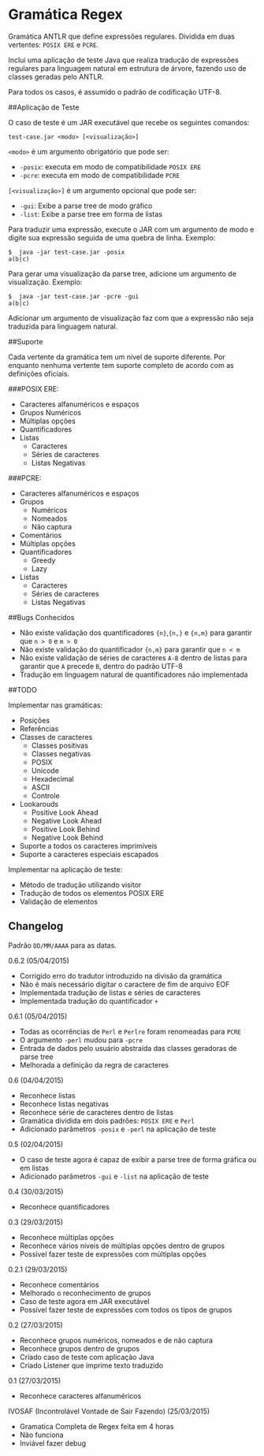 # Gramática Regex

Gramática ANTLR que define expressões regulares. Dividida em duas vertentes: `POSIX ERE` e `PCRE`.

Inclui uma aplicação de teste Java que realiza tradução de expressões regulares para linguagem natural em estrutura de árvore, fazendo uso de classes geradas pelo ANTLR.

Para todos os casos, é assumido o padrão de codificação UTF-8.

##Aplicação de Teste

O caso de teste é um JAR executável que recebe os seguintes comandos:

```
test-case.jar <modo> [<visualização>]
```

`<modo>` é um argumento obrigatório que pode ser:

- `-posix`: executa em modo de compatibilidade `POSIX ERE`
- `-pcre`:  executa em modo de compatibilidade `PCRE`

`[<visualização>]` é um argumento opcional que pode ser:

- `-gui`: Exibe a parse tree de modo gráfico
- `-list`: Exibe a parse tree em forma de listas

Para traduzir uma expressão, execute o JAR com um argumento de modo e digite sua expressão seguida de uma quebra de linha. Exemplo:

```
$  java -jar test-case.jar -posix
a(b|c)
```

Para gerar uma visualização da parse tree, adicione um argumento de visualização. Exemplo:

```
$  java -jar test-case.jar -pcre -gui
a(b|c)
```

Adicionar um argumento de visualização faz com que a expressão não seja traduzida para linguagem natural.

##Suporte

Cada vertente da gramática tem um nível de suporte diferente. Por enquanto nenhuma vertente tem suporte completo de acordo com as definições oficiais.

###POSIX ERE:
	
- Caracteres alfanuméricos e espaços
- Grupos Numéricos 
- Múltiplas opções
- Quantificadores
- Listas
	- Caracteres
	- Séries de caracteres
	- Listas Negativas

###PCRE:

- Caracteres alfanuméricos e espaços
- Grupos
	- Numéricos 
	- Nomeados
	- Não captura
- Comentários
- Múltiplas opções
- Quantificadores
	- Greedy
	- Lazy
- Listas
	- Caracteres
	- Séries de caracteres
	- Listas Negativas

##Bugs Conhecidos

- Não existe validação dos quantificadores `{n}`,`{n,}` e `{n,m}` para garantir que `n > 0` e `m > 0`
- Não existe validação do quantificador `{n,m}` para garantir que `n < m`
- Não existe validação de séries de caracteres `A-B` dentro de listas para garantir que `A` precede `B`, dentro do padrão UTF-8
- Tradução em linguagem natural de quantificadores não implementada

##TODO

Implementar nas gramáticas:

- Posições
- Referências
- Classes de caracteres
	- Classes positivas
	- Classes negativas
	- POSIX
	- Unicode
	- Hexadecimal
	- ASCII
	- Controle
- Lookarouds
	- Positive Look Ahead
	- Negative Look Ahead
	- Positive Look Behind
	- Negative Look Behind
- Suporte a todos os caracteres imprimíveis
- Suporte a caracteres especiais escapados

Implementar na aplicação de teste:

- Método de tradução utilizando visitor
- Tradução de todos os elementos POSIX ERE
- Validação de elementos

## Changelog

Padrão `DD/MM/AAAA` para as datas.

0.6.2 (05/04/2015)

- Corrigido erro do tradutor introduzido na divisão da gramática
- Não é mais necessário digitar o caractere de fim de arquivo EOF
- Implementada tradução de listas e séries de caracteres
- Implementada tradução do quantificador `+`

0.6.1 (05/04/2015)

- Todas as ocorrências de `Perl` e `Perlre` foram renomeadas para `PCRE`
- O argumento `-perl` mudou para `-pcre`
- Entrada de dados pelo usuário abstraída das classes geradoras de parse tree
- Melhorada a definição da regra de caracteres

0.6 (04/04/2015)

- Reconhece listas
- Reconhece listas negativas
- Reconhece série de caracteres dentro de listas
- Gramática dividida em dois padrões: `POSIX ERE` e `Perl`
- Adicionado parâmetros `-posix` e `-perl` na aplicação de teste

0.5 (02/04/2015)

- O caso de teste agora é capaz de exibir a parse tree de forma gráfica ou em listas
- Adicionado parâmetros `-gui` e `-list` na aplicação de teste

0.4 (30/03/2015)

- Reconhece quantificadores

0.3  (29/03/2015)

- Reconhece múltiplas opções
- Reconhece vários níveis de múltiplas opções dentro de grupos
- Possível fazer teste de expressões com múltiplas opções

0.2.1 (29/03/2015)

- Reconhece comentários
- Melhorado o reconhecimento de grupos
- Caso de teste agora em JAR executável
- Possível fazer teste de expressões com todos os tipos de grupos

0.2 (27/03/2015)

- Reconhece grupos numéricos, nomeados e de não captura
- Reconhece grupos dentro de grupos
- Criado caso de teste com aplicação Java
- Criado Listener que imprime texto traduzido

0.1 (27/03/2015)

- Reconhece caracteres alfanuméricos

IVOSAF (Incontrolável Vontade de Sair Fazendo) (25/03/2015)

- Gramatica Completa de Regex feita em 4 horas
- Não funciona
- Inviável fazer debug
